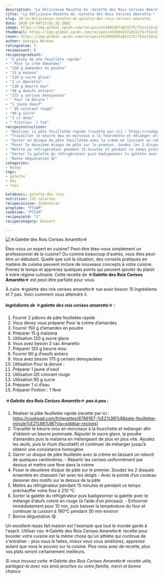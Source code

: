 ```yaml
---
description: "La Délicieuse Recette du ☆Galette des Rois Cerises Amaretto☆"
title: "La Délicieuse Recette du ☆Galette des Rois Cerises Amaretto☆"
slug: 38-la-delicieuse-recette-du-galette-des-rois-cerises-amaretto
date: 2020-10-04T13:01:55.286Z
image: https://img-global.cpcdn.com/recipes/e5389d207a822275/751x532cq70/☆galette-des-rois-cerises-amaretto☆-photo-principale-de-la-recette.jpg
thumbnail: https://img-global.cpcdn.com/recipes/e5389d207a822275/751x532cq70/☆galette-des-rois-cerises-amaretto☆-photo-principale-de-la-recette.jpg
cover: https://img-global.cpcdn.com/recipes/e5389d207a822275/751x532cq70/☆galette-des-rois-cerises-amaretto☆-photo-principale-de-la-recette.jpg
author: Georgia Moreno
ratingvalue: 3
reviewcount: 8
recipeingredient:
- "2 ptons de pte feuillete rapide"
- " Pour la crme damandes"
- "150 g damandes en poudre"
- "15 g mazena"
- "120 g sucre glace"
- "2 cc Amaretto"
- "120 g beurre mou"
- "90 g doeufs entiers"
- "175 g cerises denoyautes"
- " Pour la dorure "
- "1 jaune doeuf"
- " QS colorant rouge"
- "90 g sucre"
- "1 cl deau"
- " Finition  1 fve"
recipeinstructions:
- "Réaliser la pâte feuilletée rapide (recette par ici : https://cookpad.com/fr/recettes/6789167-%E2%98%86pate-feuilletee-minute%E2%98%86?via=sidebar-recipes)"
- "Travailler le beurre mou en morceaux à la fourchette et mélanger afin d’obtenir un beurre pommade. Rajouter le sucre glace, la poudre d’amandes puis la maïzena en mélangeant de plus en plus vite. Ajoutez les œufs, puis le rhum (facultatif) et continuer de mélanger jusqu’à obtenir une consistance homogène"
- "Garnir un disque de pâte feuilletée avec la crème en laissant un rebord de quelques centimètres.  Répartir les cerises uniformément par dessus et mettre une fève dans la crème"
- "Poser le deuxième disque de pâte sur le premier. Soudez les 2 disques ensemble en chassant l’air avec les doigts Avec la pointe d’un couteau dessiner des motifs sur le dessus de la pâte"
- "Mettre au réfrigérateur pendant 15 minutes et pendant ce temps préchauffer votre four à 210 °C"
- "Sorter la galette du réfrigérateur puis badigeonner la galette avec le mélange d’œufs coloré en rouge (à l’aide d’un pinceau). Enfourner immédiatement pour 10 min, puis baisser la température du four et continuer la cuisson à 180°C pendant 30 min environ"
- "Bonne dégustation 😋"
categories:
- Resep
tags:
- galette
- des
- rois

katakunci: galette des rois 
nutrition: 132 calories
recipecuisine: Indonesian
preptime: "PT18M"
cooktime: "PT31M"
recipeyield: "2"
recipecategory: Dessert

---
```



![☆Galette des Rois Cerises Amaretto☆](https://img-global.cpcdn.com/recipes/e5389d207a822275/751x532cq70/☆galette-des-rois-cerises-amaretto☆-photo-principale-de-la-recette.jpg)

Êtes-vous un expert en cuisine? Peut-être êtes-vous simplement un professionnel de la cuisine? Ou comme beaucoup d'autres, vous êtes peut-être un débutant. Quelle que soit la situation, des conseils pratiques en matière de cuisine peuvent inclure de nouveaux concepts à votre cuisine. Prenez le temps et apprenez quelques points qui peuvent ajouter du plaisir à votre régime culinaire. Cette recette de <strong> ☆Galette des Rois Cerises Amaretto☆ </strong> est peut-être parfaite pour vous.

<!--inarticleads1-->

À cuire ☆galette des rois cerises amaretto☆ tue avoir besoin 15 Ingrédients et 7 pas. Voici comment vous atteindre il.

##### Ingrédients de ☆galette des rois cerises amaretto☆ :

1. Fournir 2 pâtons de pâte feuilletée rapide
1. Vous devez vous préparer  Pour la crème d’amandes
1. Fournir 150 g d’amandes en poudre
1. Préparer 15 g maïzena
1. Utilisation 120 g sucre glace
1. Vous avez besoin 2 càc Amaretto
1. Préparer 120 g beurre mou
1. Fournir 90 g d’oeufs entiers
1. Vous avez besoin 175 g cerises denoyautées
1. Utilisation  Pour la dorure :
1. Préparer 1 jaune d&#39;oeuf
1. Utilisation  QS colorant rouge
1. Utilisation 90 g sucre
1. Préparer 1 cl d’eau
1. Préparer  Finition : 1 fève




<!--inarticleads2-->

##### ☆Galette des Rois Cerises Amaretto☆ pas à pas :

1. Réaliser la pâte feuilletée rapide (recette par ici : https://cookpad.com/fr/recettes/6789167-%E2%98%86pate-feuilletee-minute%E2%98%86?via=sidebar-recipes)
1. Travailler le beurre mou en morceaux à la fourchette et mélanger afin d’obtenir un beurre pommade. Rajouter le sucre glace, la poudre d’amandes puis la maïzena en mélangeant de plus en plus vite. Ajoutez les œufs, puis le rhum (facultatif) et continuer de mélanger jusqu’à obtenir une consistance homogène
1. Garnir un disque de pâte feuilletée avec la crème en laissant un rebord de quelques centimètres.  - Répartir les cerises uniformément par dessus et mettre une fève dans la crème
1. Poser le deuxième disque de pâte sur le premier. Soudez les 2 disques ensemble en chassant l’air avec les doigts - Avec la pointe d’un couteau dessiner des motifs sur le dessus de la pâte
1. Mettre au réfrigérateur pendant 15 minutes et pendant ce temps préchauffer votre four à 210 °C
1. Sorter la galette du réfrigérateur puis badigeonner la galette avec le mélange d’œufs coloré en rouge (à l’aide d’un pinceau). - Enfourner immédiatement pour 10 min, puis baisser la température du four et continuer la cuisson à 180°C pendant 30 min environ
1. Bonne dégustation 😋




<!--inarticleads1-->

<p>
Un excellent repas fait maison est l'exemple que tout le monde garde à l'esprit. Utiliser ces ☆Galette des Rois Cerises Amaretto☆ recette pour booster votre cuisine est la même chose qu'un athlète qui continue de s'entraîner - plus vous le faites, mieux vous vous améliorez, apprenez autant que vous le pouvez sur la cuisine. Plus vous avez de recette, plus vos plats seront certainement meilleurs.
</p>

<p>
<i>Si vous trouvez cette ☆Galette des Rois Cerises Amaretto☆ recette utile, partagez-la avec vos amis proches ou votre famille, merci et bonne chance.</i>
</p>
